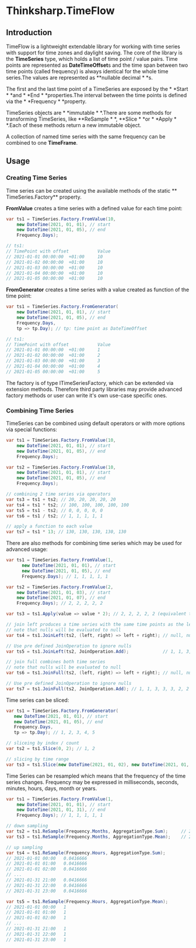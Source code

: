 # Thinksharp.TimeFlow

## Introduction

TimeFlow is a lightweight extendable library for working with time series with support for time zones and daylight saving. The core of the library is the **TimeSeries** type, which holds a list of time point / value pairs. Time points are represented as **DateTimeOffset**s and the time span between two time points (called frequency) is always identical for the whole time series.The values are represented as **nullable decimal * *s.

The first and the last time point of a TimeSeries are exposed by the * *Start * *and * *End * *properties.The interval between the time points is defined via the * *Frequency * *property.

TimeSeries objects are * *immutable * *.There are some methods for transforming TimeSeries, like **ReSample * *, **Slice * *or * *Apply * *.Each of these methods return a new immutable object.

A collection of named time series with the same frequency can be combined to one **TimeFrame**.

## Usage

### Creating Time Series

Time series can be created using the available methods of the static ** TimeSeries.Factory** property.

**FromValue** creates a time series with a defined value for each time point:

```csharp
var ts1 = TimeSeries.Factory.FromValue(10,
    new DateTime(2021, 01, 01), // start
    new DateTime(2021, 01, 05), // end
    Frequency.Days);

// ts1:
// TimePoint with offset           Value
// 2021-01-01 00:00:00  +01:00     10
// 2021-01-02 00:00:00  +01:00     10
// 2021-01-03 00:00:00  +01:00     10
// 2021-01-04 00:00:00  +01:00     10
// 2021-01-05 00:00:00  +01:00     10
```

**FromGenerator** creates a time series with a value created as function of the time point:

```csharp
var ts1 = TimeSeries.Factory.FromGenerator(
    new DateTime(2021, 01, 01), // start
    new DateTime(2021, 01, 05), // end
    Frequency.Days,
    tp => tp.Day); // tp: time point as DateTimeOffset

// ts1:
// TimePoint with offset           Value
// 2021-01-01 00:00:00  +01:00     1
// 2021-01-02 00:00:00  +01:00     2
// 2021-01-03 00:00:00  +01:00     3
// 2021-01-04 00:00:00  +01:00     4
// 2021-01-05 00:00:00  +01:00     5
```

The factory is of type ITimeSeriesFactory, which can be extended via extension methods. Therefore third party libraries may provide advanced factory methods or user can write it's own use-case specific ones.


### Combining Time Series

TimeSeries can be combined using default operators or with more options via special functions:

```csharp
var ts1 = TimeSeries.Factory.FromValue(10,
    new DateTime(2021, 01, 01), // start
    new DateTime(2021, 01, 05), // end
    Frequency.Days);

var ts2 = TimeSeries.Factory.FromValue(10,
    new DateTime(2021, 01, 01), // start
    new DateTime(2021, 01, 05), // end
    Frequency.Days);

// combining 2 time series via operators
var ts3 = ts1 + ts2; // 20, 20, 20, 20, 20
var ts4 = ts1 * ts2; // 100, 100, 100, 100, 100
var ts5 = ts1 - ts2; // 0, 0, 0, 0, 0
var ts6 = ts1 / ts2; // 1, 1, 1, 1, 1

// apply a function to each value
var ts7 = ts1 * 13; // 130, 130, 130, 130, 130
```

There are also methods for combining time series which may be used for advanced usage:

```csharp
var ts1 = TimeSeries.Factory.FromValue(1,
      new DateTime(2021, 01, 01), // start
      new DateTime(2021, 01, 05), // end
      Frequency.Days); // 1, 1, 1, 1, 1

var ts2 = TimeSeries.Factory.FromValue(2,
    new DateTime(2021, 01, 03), // start
    new DateTime(2021, 01, 07), // end
    Frequency.Days); // 2, 2, 2, 2, 2

var ts3 = ts1.Apply(value => value * 2); // 2, 2, 2, 2, 2 (equivalent to ts1 * 2)

// join left produces a time series with the same time points as the left time series.
// note that nulls will be evaluated to null
var ts4 = ts1.JoinLeft(ts2, (left, right) => left + right); // null, null, 3, 3, 3

// Use pre defined JoinOperation to ignore nulls
var ts5 = ts1.JoinLeft(ts2, JoinOperation.Add);             // 1, 1, 3, 3, 3

// join full combines both time series
// note that nulls will be evaluated to null
var ts6 = ts1.JoinFull(ts2, (left, right) => left + right); // null, null, 3, 3, 3, null, null

// Use pre defined JoinOperation to ignore nulls
var ts7 = ts1.JoinFull(ts2, JoinOperation.Add); // 1, 1, 3, 3, 3, 2, 2 (equvalent to ts1 + ts2)
```

Time series can be sliced: 

```csharp
var ts1 = TimeSeries.Factory.FromGenerator(
   new DateTime(2021, 01, 01), // start
   new DateTime(2021, 01, 05), // end
   Frequency.Days,
   tp => tp.Day); // 1, 2, 3, 4, 5

// sliceing by index / count
var ts2 = ts1.Slice(0, 2); // 1, 2

// slicing by time range
var ts3 = ts1.Slice(new DateTime(2021, 01, 02), new DateTime(2021, 01, 04)); // 2, 3, 4
```

Time Series can be resampled which means that the frequency of the time series changes. Frequency may be expressed in milliseconds, seconds, minutes, hours, days, month or years.

```csharp
var ts1 = TimeSeries.Factory.FromValue(1,
    new DateTime(2021, 01, 01), // start
    new DateTime(2021, 01, 31), // end
    Frequency.Days); // 1, 1, 1, 1, 1

// down sampling
var ts2 = ts1.ReSample(Frequency.Months, AggregationType.Sum);     // 2021-01-01 00:00   31
var ts3 = ts1.ReSample(Frequency.Months, AggregationType.Mean);    // 2021-01-01 00:00   1

// up sampling
var ts4 = ts1.ReSample(Frequency.Hours, AggregationType.Sum);
// 2021-01-01 00:00   0.0416666
// 2021-01-01 01:00   0.0416666
// 2021-01-01 02:00   0.0416666
// ...
// 2021-01-31 21:00   0.0416666
// 2021-01-31 22:00   0.0416666
// 2021-01-31 23:00   0.0416666

var ts5 = ts1.ReSample(Frequency.Hours, AggregationType.Mean);
// 2021-01-01 00:00   1
// 2021-01-01 01:00   1
// 2021-01-01 02:00   1
// ...
// 2021-01-31 21:00   1
// 2021-01-31 22:00   1
// 2021-01-31 23:00   1
```
